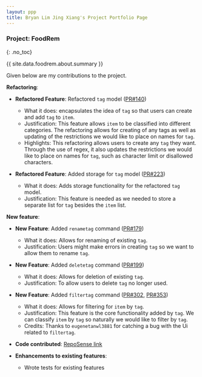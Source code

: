 ```yaml
---
layout: ppp
title: Bryan Lim Jing Xiang's Project Portfolio Page
---
```


<!-- markdownlint-disable-next-line blanks-around-headers -->
### Project: FoodRem
{: .no_toc}

<!-- markdownlint-disable-next-line proper-names -->
{{ site.data.foodrem.about.summary }}

Given below are my contributions to the project.

**Refactoring**:

* **Refactored Feature**: Refactored `tag` model ([PR#140](https://github.com/AY2223S1-CS2103T-W16-2/tp/pull/140))
  * What it does: encapsulates the idea of `tag` so that users can create and add `tag` to `item`.
  * Justification: This feature allows `item` to be classified into different categories. The refactoring allows for creating of any tags as well as updating of the restrictions we would like to place on names for `tag`.
  * Highlights: This refactoring allows users to create any `tag` they want. Through the use of regex, it also updates the restrictions we would like to place on names for `tag`, such as character limit or disallowed characters.

* **Refactored Feature**: Added storage for `tag` model ([PR#223](https://github.com/AY2223S1-CS2103T-W16-2/tp/pull/223))
  * What it does: Adds storage functionality for the refactored `tag` model.
  * Justification: This feature is needed as we needed to store a separate list for `tag` besides the `item` list.

**New feature**:

* **New Feature**: Added `renametag` command ([PR#179](https://github.com/AY2223S1-CS2103T-W16-2/tp/pull/179))
  * What it does: Allows for renaming of existing `tag`.
  * Justification: Users might make errors in creating `tag` so we want to allow them to rename `tag`.

* **New Feature**: Added `deletetag` command ([PR#199](https://github.com/AY2223S1-CS2103T-W16-2/tp/pull/199))
  * What it does: Allows for deletion of existing `tag`.
  * Justification: To allow users to delete `tag` no longer used.

* **New Feature**: Added `filtertag` command ([PR#302](https://github.com/AY2223S1-CS2103T-W16-2/tp/pull/302), [PR#353](https://github.com/AY2223S1-CS2103T-W16-2/tp/pull/353))
  * What it does: Allows for filtering for `item` by `tag`.
  * Justification: This feature is the core functionality added by `tag`. We can classify `item` by `tag` so naturally we would like to filter by `tag`.
  * Credits: Thanks to `eugenetanwl3881` for catching a bug with the Ui related to `filtertag`.

* **Code contributed**: [RepoSense link](https://nus-cs2103-ay2223s1.github.io/tp-dashboard/?search=&sort=groupTitle&sortWithin=title&timeframe=commit&mergegroup=&groupSelect=groupByRepos&breakdown=true&checkedFileTypes=docs~functional-code~test-code~other&since=2022-09-16&tabOpen=true&tabType=authorship&tabAuthor=bryanljx&tabRepo=AY2223S1-CS2103T-W16-2%2Ftp%5Bmaster%5D&authorshipIsMergeGroup=false&authorshipFileTypes=docs~functional-code~test-code&authorshipIsBinaryFileTypeChecked=false&authorshipIsIgnoredFilesChecked=false)

* **Enhancements to existing features**:
  * Wrote tests for existing features

